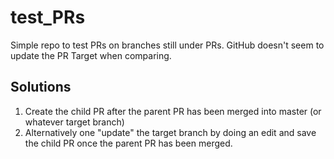 # test_PRs
Simple repo to test PRs on branches still under PRs. GitHub doesn't seem to update the PR Target when comparing.

## Solutions

1. Create the child PR after the parent PR has been merged into master (or whatever target branch)
2. Alternatively one "update" the target branch by doing an edit and save the child PR once the parent PR has been merged.
